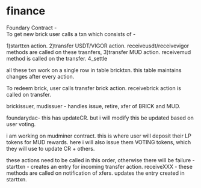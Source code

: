# finance



Foundary Contract -   
To get new brick user calls a txn which consists of -

1)starttxn action.
2)transfer USDT/VIGOR action. receiveusdt/receivevigor methods are called on these trasnfers,
3)transfer MUD action. receivemud method is called on the transfer.
4_settle

all these txn work on a single row in table bricktxn. this table maintains changes after every action.

To redeem brick, user calls transfer brick action. receivebrick action is called on transfer.

brickissuer, mudissuer - handles issue, retire, xfer of BRICK and MUD.

foundarydac- this has updateCR. but i will modify this be updated based on user voting.

i am working on mudminer contract. this is where user will deposit their LP tokens for MUD rewards. here i will also issue them VOTING tokens, which they will use to update CR + others. 

these actions need to be called in this order, otherwise there will be failure - 
starttxn - creates an entry for incoming transfer action. 
receiveXXX - these methods are called on notification of xfers. updates the entry created in starttxn. 
